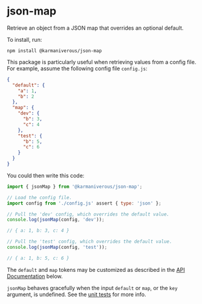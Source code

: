# json-map

Retrieve an object from a JSON map that overrides an optional default.

To install, run:

```
npm install @karmaniverous/json-map
```

This package is particularly useful when retrieving values from a config file.
For example, assume the following config file `config.js`:

```json
{
  "default": {
    "a": 1,
    "b": 2
  },
  "map": {
    "dev": {
      "b": 3,
      "c": 4
    },
    "test": {
      "b": 5,
      "c": 6
    }
  }
}
```

You could then write this code:

```js
import { jsonMap } from '@karmaniverous/json-map';

// Load the config file.
import config from './config.js' assert { type: 'json' };

// Pull the 'dev' config, which overrides the default value.
console.log(jsonMap(config, 'dev'));

// { a: 1, b: 3, c: 4 }

// Pull the 'test' config, which overrides the default value.
console.log(jsonMap(config, 'test'));

// { a: 1, b: 5, c: 6 }
```

The `default` and `map` tokens may be customized as described in the
[API Documentation](#API-Documentation) below.

`jsonMap` behaves gracefully when the input `default` or `map`, or the `key`
argument, is undefined. See the
[unit tests](https://github.com/karmaniverous/json-map/blob/main/lib/jsonMap.test.js)
for more info.

